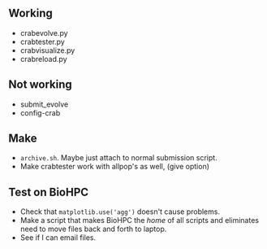 ## Working
* crabevolve.py
* crabtester.py
* crabvisualize.py
* crabreload.py
## Not working
* submit_evolve
* config-crab
## Make
* `archive.sh`. Maybe just attach to normal submission script.
* Make crabtester work with allpop's as well, (give option)
## Test on BioHPC
* Check that `matplotlib.use('agg')` doesn't cause problems.
* Make a script that makes BioHPC the _home_ of all scripts and eliminates need to move files back and forth to laptop.
* See if I can email files.